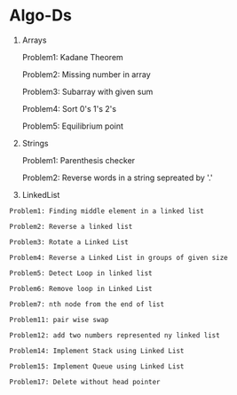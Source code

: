 # Algo-Ds

1. Arrays
  
    Problem1: Kadane Theorem 

    Problem2: Missing number in array 
    
    Problem3: Subarray with given sum 
    
    Problem4: Sort 0's 1's 2's  
    
    Problem5: Equilibrium point
    
2. Strings
    
    Problem1: Parenthesis checker
    
    Problem2: Reverse words in a string sepreated by '.'
    
    
 
 3.   LinkedList
 
    Problem1: Finding middle element in a linked list
  
    Problem2: Reverse a linked list

    Problem3: Rotate a Linked List

    Problem4: Reverse a Linked List in groups of given size
    
    Problem5: Detect Loop in linked list
    
    Problem6: Remove loop in Linked List
    
    Problem7: nth node from the end of list
    
    Problem11: pair wise swap
    
    Problem12: add two numbers represented ny linked list
    
    Problem14: Implement Stack using Linked List
    
    Problem15: Implement Queue using Linked List
    
    Problem17: Delete without head pointer
    
    
    
